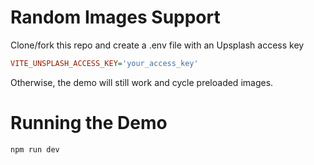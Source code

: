 # Random Images Support

Clone/fork this repo and create a .env file with an Upsplash access key

```ini
VITE_UNSPLASH_ACCESS_KEY='your_access_key'
```

Otherwise, the demo will still work and cycle preloaded images.

# Running the Demo

```bash
npm run dev
```
